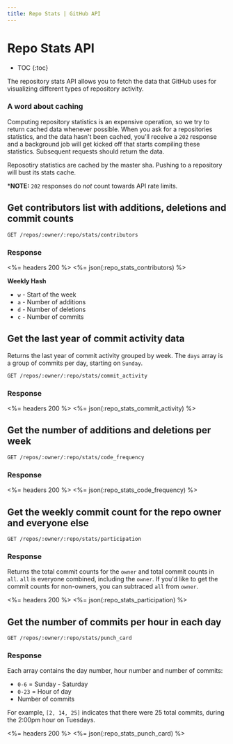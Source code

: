 ```yaml
---
title: Repo Stats | GitHub API
---
```


# Repo Stats API

* TOC
{:toc}

The repository stats API allows you to fetch the data that GitHub uses for visualizing different
types of repository activity.

### A word about caching

Computing repository statistics is an expensive operation, so we try to return cached
data whenever possible.  When you ask for a repositories statistics, and the data hasn't
been cached, you'll receive a `202` response and a background job will get kicked off that
starts compiling these statistics.  Subsequent requests should return the data.

Reposotiry statistics are cached by the master sha.  Pushing to a repository will
bust its stats cache.

***NOTE:** `202` responses do *not* count towards API rate limits.

## Get contributors list with additions, deletions and commit counts

    GET /repos/:owner/:repo/stats/contributors

### Response

<%= headers 200 %>
<%= json(:repo_stats_contributors) %>


**Weekly Hash**

* `w` - Start of the week
* `a` - Number of additions
* `d` - Number of deletions
* `c` - Number of commits


## Get the last year of commit activity data

Returns the last year of commit activity grouped by week.  The `days` array
is a group of commits per day, starting on `Sunday`.

    GET /repos/:owner/:repo/stats/commit_activity

### Response

<%= headers 200 %>
<%= json(:repo_stats_commit_activity) %>

## Get the number of additions and deletions per week

    GET /repos/:owner/:repo/stats/code_frequency

### Response

<%= headers 200 %>
<%= json(:repo_stats_code_frequency) %>

## Get the weekly commit count for the repo owner and everyone else

    GET /repos/:owner/:repo/stats/participation

### Response

Returns the total commit counts for the `owner` and total commit counts in `all`.
`all` is everyone combined, including the `owner`.  If you'd like to get the commit
counts for non-owners, you can subtraced `all` from `owner`.

<%= headers 200 %>
<%= json(:repo_stats_participation) %>

## Get the number of commits per hour in each day

    GET /repos/:owner/:repo/stats/punch_card

### Response

Each array contains the day number, hour number and number of commits:

* `0-6` = Sunday - Saturday
* `0-23` = Hour of day
* Number of commits

For example, `[2, 14, 25]` indicates that there were 25 total commits, during the 2:00pm hour on Tuesdays.

<%= headers 200 %>
<%= json(:repo_stats_punch_card) %>